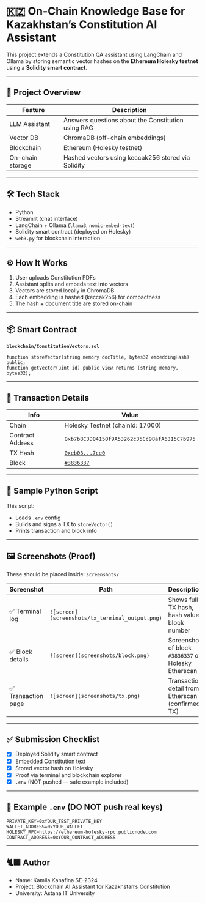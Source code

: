 # 🇰🇿 On-Chain Knowledge Base for Kazakhstan’s Constitution AI Assistant

This project extends a Constitution QA assistant using LangChain and Ollama by storing semantic vector hashes on the **Ethereum Holesky testnet** using a **Solidity smart contract**.

---

## 🧠 Project Overview

| Feature | Description |
|--------|-------------|
| LLM Assistant | Answers questions about the Constitution using RAG |
| Vector DB | ChromaDB (off-chain embeddings) |
| Blockchain | Ethereum (Holesky testnet) |
| On-chain storage | Hashed vectors using keccak256 stored via Solidity |

---

## 🛠 Tech Stack

- Python
- Streamlit (chat interface)
- LangChain + Ollama (`llama3`, `nomic-embed-text`)
- Solidity smart contract (deployed on Holesky)
- `web3.py` for blockchain interaction

---

## ⚙️ How It Works

1. User uploads Constitution PDFs
2. Assistant splits and embeds text into vectors
3. Vectors are stored locally in ChromaDB
4. Each embedding is hashed (keccak256) for compactness
5. The hash + document title are stored on-chain

---

## 📦 Smart Contract

**`blockchain/ConstitutionVectors.sol`**

```solidity
function storeVector(string memory docTitle, bytes32 embeddingHash) public;
function getVector(uint id) public view returns (string memory, bytes32);
````

---

## 🔗 Transaction Details

| Info             | Value                                                                                                                 |
| ---------------- | --------------------------------------------------------------------------------------------------------------------- |
| Chain            | Holesky Testnet (chainId: 17000)                                                                                      |
| Contract Address | `0xb7b8C3D04150f9A53262c35Cc98afA6315C7b975`                                                                          |
| TX Hash          | [`0xeb03...7ce0`](https://holesky.etherscan.io/tx/0xeb03292717e6c7a31caa9cbacbd83a5561b48c7a5ca3a8a256e8d7bf44567ce0) |
| Block            | [`#3836337`](https://holesky.etherscan.io/block/3836337)                                                              |

---

## 💾 Sample Python Script

This script:

* Loads `.env` config
* Builds and signs a TX to `storeVector()`
* Prints transaction and block info

---

## 🖼 Screenshots (Proof)

These should be placed inside: `screenshots/`

| Screenshot         | Path                                 | Description                                         |
| ------------------ | ------------------------------------ | --------------------------------------------------- |
| ✅ Terminal log     | `![screen](screenshots/tx_terminal_output.png)` | Shows full TX hash, hash value, block number        |
| ✅ Block details    | `![screen](screenshots/block.png)`      | Screenshot of block `#3836337` on Holesky Etherscan |
| ✅ Transaction page | `![screen](screenshots/tx.png)`   | Transaction detail from Etherscan (confirmed TX)    |

---

## ✅ Submission Checklist

* [x] Deployed Solidity smart contract
* [x] Embedded Constitution text
* [x] Stored vector hash on Holesky
* [x] Proof via terminal and blockchain explorer
* [x] `.env` (NOT pushed — safe example included)

---

## 🧪 Example `.env` (DO NOT push real keys)

```env
PRIVATE_KEY=0xYOUR_TEST_PRIVATE_KEY
WALLET_ADDRESS=0xYOUR_WALLET
HOLESKY_RPC=https://ethereum-holesky-rpc.publicnode.com
CONTRACT_ADDRESS=0xYOUR_CONTRACT_ADDRESS
```

---

## 🐈‍⬛ Author

* Name: Kamila Kanafina SE-2324
* Project: Blockchain AI Assistant for Kazakhstan’s Constitution
* University: Astana IT University

